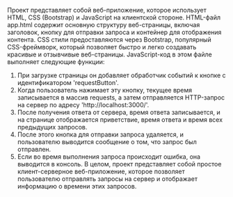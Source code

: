 Проект представляет собой веб-приложение, которое использует HTML, CSS (Bootstrap) и JavaScript на клиентской стороне.
HTML-файл app.html содержит основную структуру веб-страницы, включая заголовок, кнопку для отправки запроса и контейнер для отображения контента.
CSS стили предоставляются через Bootstrap, популярный CSS-фреймворк, который позволяет быстро и легко создавать красивые и отзывчивые веб-страницы.
JavaScript-код в этом файле выполняет следующие функции:
1.	При загрузке страницы он добавляет обработчик событий к кнопке с идентификатором 'requestButton'.
2.	Когда пользователь нажимает эту кнопку, текущее время записывается в массив requests, а затем отправляется HTTP-запрос на сервер по адресу 'http://localhost:3000/'.
3.	После получения ответа от сервера, время ответа записывается, и на странице отображается приветствие, время ответа и время всех предыдущих запросов.
4.	После этого кнопка для отправки запроса удаляется, и пользователю выводится сообщение о том, что запрос был отправлен.
5.	Если во время выполнения запроса происходит ошибка, она выводится в консоль.
В целом, проект представляет собой простое клиент-серверное веб-приложение, которое позволяет пользователю отправлять запросы на сервер и отображает информацию о времени этих запросов.
